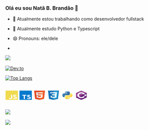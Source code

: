### Olá eu sou Natã B. Brandão 👋

- 🔭 Atualmente estou trabalhando como desenvolvedor fullstack
- 🌱 Atualmente estudo Python e Typescript
- 😄 Pronouns: ele/dele

- 
<div>
<a href="https://github.com/natancolen">
<img height="180em" src="https://github-readme-stats.vercel.app/api?username=natancolen&show_icons=true&theme=dark"> 

</div>

[![Dev.to](https://github-readme-stats.vercel.app/api/pin/?username=natancolen&repo=dev.to)](https://github.com/natancolen/dev.to)

[![Top Langs](https://github-readme-stats.vercel.app/api/top-langs/?username=natancolen)](https://github.com/natancolen/github-readme-stats)
  
<div style="display: inline_block"><br>
  <img align="center" alt="Rafa-Js" height="30" width="40" src="https://raw.githubusercontent.com/devicons/devicon/master/icons/javascript/javascript-plain.svg">
  <img align="center" alt="Natã-Ts" height="30" width="40" src="https://raw.githubusercontent.com/devicons/devicon/master/icons/typescript/typescript-plain.svg">
  <img align="center" alt="Natã-HTML" height="30" width="40" src="https://raw.githubusercontent.com/devicons/devicon/master/icons/html5/html5-original.svg">
  <img align="center" alt="Natã-CSS" height="30" width="40" src="https://raw.githubusercontent.com/devicons/devicon/master/icons/css3/css3-original.svg">
  <img align="center" alt="Natã-Python" height="30" width="40" src="https://raw.githubusercontent.com/devicons/devicon/master/icons/python/python-original.svg">
  <img align="center" alt="Natã-Csharp" height="30" width="40" src="https://raw.githubusercontent.com/devicons/devicon/master/icons/csharp/csharp-original.svg">
</div>
  
 ##
  
<div>
  <a href = "mailto:natancolen@gmail.com"><img src="https://img.shields.io/badge/-Gmail-%23333?style=for-the-badge&logo=gmail&logoColor=white" target="_blank">
  
  <a href="https://www.linkedin.com/in/nat%C3%A3-batista-brand%C3%A3o-51495967/" target="_blank"><img src="https://img.shields.io/badge/-LinkedIn-%230077B5?style=for-the-badge&logo=linkedin&logoColor=white" target="_blank"></a> 
 
 <!-- 
github readme stats

![natancolen's GitHub stats](https://github-readme-stats.vercel.app/api?username=natancolen&show_icons=true&theme=dark)
[![Top Langs](https://github-readme-stats.vercel.app/api/top-langs/?username=natancolen&layout=compact)](https://github.com/natancolen/github-readme-stats)

[![Top Langs](https://github-readme-stats.vercel.app/api/top-langs/?username=natancolen&hide_progress=true)](https://github.com/natancolen/github-readme-stats)

ttps://github-readme-stats.vercel.app/api/top-langs/?username=natancolen&hide_progress=true)](https://github.com/natancolen/github-readme-stats

-->
